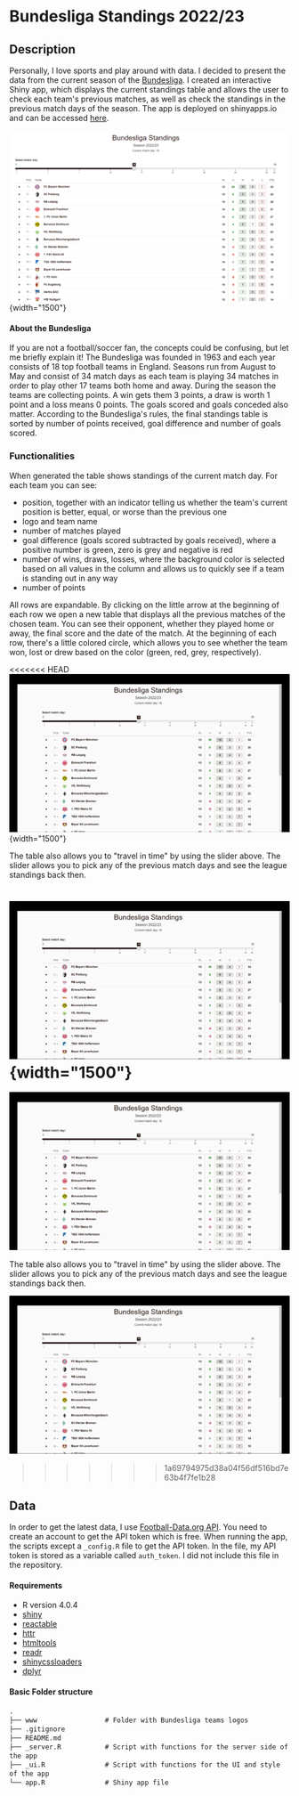 # Bundesliga Standings 2022/23

## Description

Personally, I love sports and play around with data. I decided to present the data from the current season of the [Bundesliga](https://www.bundesliga.com/en/bundesliga). I created an interactive Shiny app, which displays the current standings table and allows the user to check each team's previous matches, as well as check the standings in the previous match days of the season. The app is deployed on shinyapps.io and can be accessed [here](https://slopers-pinches.shinyapps.io/Bundesliga-Table-Standing/).

![](images/BL%20Screenshot.png){width="1500"}

#### **About the Bundesliga**

If you are not a football/soccer fan, the concepts could be confusing, but let me briefly explain it! The Bundesliga was founded in 1963 and each year consists of 18 top football teams in England. Seasons run from August to May and consist of 34 match days as each team is playing 34 matches in order to play other 17 teams both home and away. During the season the teams are collecting points. A win gets them 3 points, a draw is worth 1 point and a loss means 0 points. The goals scored and goals conceded also matter. According to the Bundesliga's rules, the final standings table is sorted by number of points received, goal difference and number of goals scored.

### Functionalities

When generated the table shows standings of the current match day. For each team you can see:

-   position, together with an indicator telling us whether the team's current position is better, equal, or worse than the previous one
-   logo and team name
-   number of matches played
-   goal difference (goals scored subtracted by goals received), where a positive number is green, zero is grey and negative is red
-   number of wins, draws, losses, where the background color is selected based on all values in the column and allows us to quickly see if a team is standing out in any way
-   number of points

All rows are expandable. By clicking on the little arrow at the beginning of each row we open a new table that displays all the previous matches of the chosen team. You can see their opponent, whether they played home or away, the final score and the date of the match. At the beginning of each row, there's a little colored circle, which allows you to see whether the team won, lost or drew based on the color (green, red, grey, respectively).

<<<<<<< HEAD
![Expandable Table](images/BL%20Expandable%20Rows.gif){width="1500"}

The table also allows you to "travel in time" by using the slider above. The slider allows you to pick any of the previous match days and see the league standings back then.

![Matchday Slider](images/BL%20Matchday%20Slider.gif){width="1500"}
=======
![Expandable Table](images/BL%20Expandable%20Rows.gif)

The table also allows you to "travel in time" by using the slider above. The slider allows you to pick any of the previous match days and see the league standings back then.

![Matchday Slider](images/BL%20Matchday%20Slider.gif)
>>>>>>> 1a69794975d38a04f56df516bd7e63b4f7fe1b28

## Data

In order to get the latest data, I use [Football-Data.org API](https://www.football-data.org/). You need to create an account to get the API token which is free. When running the app, the scripts except a `_config.R` file to get the API token. In the file, my API token is stored as a variable called `auth_token`. I did not include this file in the repository.

#### Requirements

-   R version 4.0.4
-   [shiny](https://cran.r-project.org/web/packages/shiny/index.html)
-   [reactable](https://cran.r-project.org/web/packages/reactable/index.html)
-   [httr](https://cran.r-project.org/web/packages/httr/index.html)
-   [htmltools](https://cran.r-project.org/web/packages/htmltools/index.html)
-   [readr](https://cran.r-project.org/web/packages/readr/index.html)
-   [shinycssloaders](https://cran.r-project.org/web/packages/shinycssloaders/index.html)
-   [dplyr](https://cran.r-project.org/web/packages/dplyr/index.html)

#### Basic Folder structure

    .
    ├── www                 # Folder with Bundesliga teams logos                    
    ├── .gitignore                  
    ├── README.md                       
    ├── _server.R           # Script with functions for the server side of the app
    ├── _ui.R               # Script with functions for the UI and style of the app
    └── app.R               # Shiny app file
